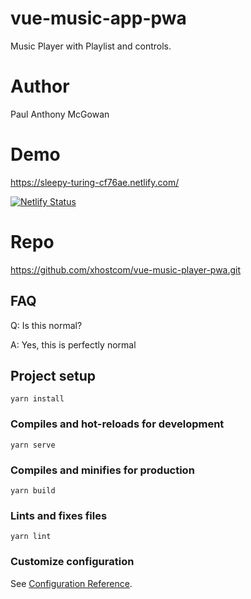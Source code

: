 # vue-music-app-pwa

Music Player with Playlist and controls.

# Author

Paul Anthony McGowan

# Demo

https://sleepy-turing-cf76ae.netlify.com/

[![Netlify Status](https://api.netlify.com/api/v1/badges/f9212345-8640-4b91-b1f7-47b0a545a55d/deploy-status)](https://app.netlify.com/sites/sleepy-turing-cf76ae/deploys)

# Repo

https://github.com/xhostcom/vue-music-player-pwa.git

## FAQ

Q: Is this normal?

A: Yes, this is perfectly normal

## Project setup
```
yarn install
```

### Compiles and hot-reloads for development
```
yarn serve
```

### Compiles and minifies for production
```
yarn build
```

### Lints and fixes files
```
yarn lint
```

### Customize configuration
See [Configuration Reference](https://cli.vuejs.org/config/).
